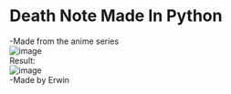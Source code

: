 # Death Note Made In Python
-Made from the anime series  
![image](https://user-images.githubusercontent.com/78267674/153262253-bd74c6b4-9705-4769-9cb8-163ffd130cc3.png)  
Result:  
![image](https://user-images.githubusercontent.com/78267674/153262487-5baa68c4-aab2-4ab8-af98-6f31f7f41e9a.png)  
-Made by Erwin  

